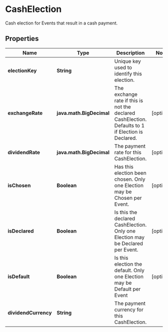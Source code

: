 

# CashElection

Cash election for Events that result in a cash payment.

## Properties

| Name | Type | Description | Notes |
|------------ | ------------- | ------------- | -------------|
|**electionKey** | **String** | Unique key used to identify this election. |  |
|**exchangeRate** | **java.math.BigDecimal** | The exchange rate if this is not the declared CashElection. Defaults to 1 if Election is Declared. |  [optional] |
|**dividendRate** | **java.math.BigDecimal** | The payment rate for this CashElection. |  [optional] |
|**isChosen** | **Boolean** | Has this election been chosen. Only one Election may be Chosen per Event. |  [optional] |
|**isDeclared** | **Boolean** | Is this the declared CashElection. Only one Election may be Declared per Event. |  [optional] |
|**isDefault** | **Boolean** | Is this election the default. Only one Election may be Default per Event |  [optional] |
|**dividendCurrency** | **String** | The payment currency for this CashElection. |  |



